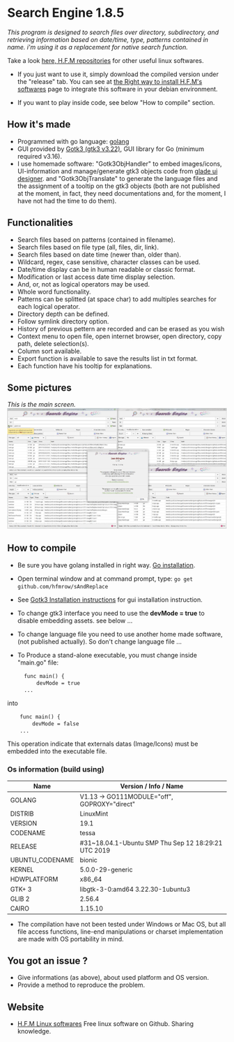 # Search Engine 1.8.5
*This program is designed to search files over directory, subdirectory, and retrieving information based on date/time, type, patterns contained in name. i'm using it as a replacement for native search function.*

Take a look [here, H.F.M repositories](https://github.com/hfmrow/) for other useful linux softwares.

- If you just want to use it, simply download the compiled version under the "release" tab. You can see at [the Right way to install H.F.M's softwares](https://github.com/hfmrow/instHFMsofts) page to integrate this software in your debian environment.
	
- If you want to play inside code, see below "How to compile" section.

## How it's made
- Programmed with go language: [golang](https://golang.org/doc/) 
- GUI provided by [Gotk3 (gtk3 v3.22)](https://github.com/gotk3/gotk3), GUI library for Go (minimum required v3.16).
- I use homemade software: "Gotk3ObjHandler" to embed images/icons, UI-information and manage/generate gtk3 objects code from [glade ui designer](https://glade.gnome.org/). and "Gotk3ObjTranslate" to generate the language files and the assignment of a tooltip on the gtk3 objects (both are not published at the moment, in fact, they need documentations and, for the moment, I have not had the time to do them).

## Functionalities
- Search files based on patterns (contained in filename).
- Search files based on file type (all, files, dir, link).
- Search files based on date time (newer than, older than).
- Wildcard, regex, case sensitive, character classes can be used.
- Date/time display can be in human readable or classic format.
- Modification or last access date time display selection.
- And, or, not as logical operators may be used.
- Whole word functionality.
- Patterns can be splitted (at space char) to add multiples searches for each logical operator.
- Directory depth can be defined.
- Follow symlink directory option.
- History of previous pettern are recorded and can be erased as you wish
- Context menu to open file, open internet browser, open directory, copy path, delete selection(s).
- Column sort available.
- Export function is available to save the results list in txt format.
- Each function have his tooltip for explanations.

## Some pictures

*This is the main screen.*  
![Main](assets/readme/whole.jpg  "Main")  

## How to compile
- Be sure you have golang installed in right way. [Go installation](https://golang.org/doc/install).
- Open terminal window and at command prompt, type: `go get github.com/hfmrow/sAndReplace`
- See [Gotk3 Installation instructions](https://github.com/gotk3/gotk3/wiki#installation) for gui installation instruction.
- To change gtk3 interface you need to use the **devMode = true** to disable embedding assets. see below ...
- To change language file you need to use another home made software, (not published actually). So don't change language file ...
- To Produce a stand-alone executable, you must change inside "main.go" file:

		func main() {
			devMode = true
		...
into

		func main() {
			devMode = false
		...

This operation indicate that externals datas (Image/Icons) must be embedded into the executable file.

### Os information (build using)
| Name       | Version / Info / Name       |
|-----------------|-----------------------------------------------------|
| GOLANG          | V1.13 -> GO111MODULE="off", GOPROXY="direct"        |
| DISTRIB         | LinuxMint                                           |
| VERSION         | 19.1                                                |
| CODENAME        | tessa                                               |
| RELEASE         | #31~18.04.1-Ubuntu SMP Thu Sep 12 18:29:21 UTC 2019 |
| UBUNTU_CODENAME | bionic                                              |
| KERNEL          | 5.0.0-29-generic                                    |
| HDWPLATFORM     | x86_64                                              |
| GTK+ 3          | libgtk-3-0:amd64 3.22.30-1ubuntu3                   |
| GLIB 2          | 2.56.4                                              |
| CAIRO           | 1.15.10                                             |

- The compilation have not been tested under Windows or Mac OS, but all file access functions, line-end manipulations or charset implementation are made with OS portability in mind.  

## You got an issue ?
- Give informations (as above), about used platform and OS version.
- Provide a method to reproduce the problem.

## Website
- [H.F.M Linux softwares](https://hfmrow.yo.fr/) Free linux software on Github. Sharing knowledge.
